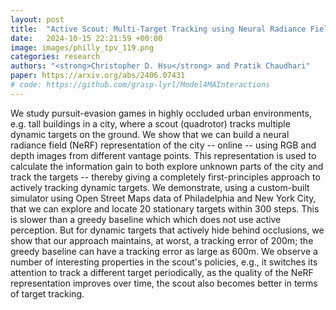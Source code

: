 ```yaml
---
layout: post
title:  "Active Scout: Multi-Target Tracking using Neural Radiance Fields in Dense Urban Environments"
date:   2024-10-15 22:21:59 +00:00
image: images/philly_tpv_119.png
categories: research
authors: "<strong>Christopher D. Hsu</strong> and Pratik Chaudhari"
paper: https://arxiv.org/abs/2406.07431
# code: https://github.com/grasp-lyrl/Model4MAInteractions
---
```


We study pursuit-evasion games in highly occluded urban environments, e.g. tall buildings in a city, where a scout (quadrotor) tracks multiple dynamic targets on the ground. We show that we can build a neural radiance field (NeRF) representation of the city -- online -- using RGB and depth images from different vantage points. This representation is used to calculate the information gain to both explore unknown parts of the city and track the targets -- thereby giving a completely first-principles approach to actively tracking dynamic targets. We demonstrate, using a custom-built simulator using Open Street Maps data of Philadelphia and New York City, that we can explore and locate 20 stationary targets within 300 steps. This is slower than a greedy baseline which which does not use active perception. But for dynamic targets that actively hide behind occlusions, we show that our approach maintains, at worst, a tracking error of 200m; the greedy baseline can have a tracking error as large as 600m. We observe a number of interesting properties in the scout's policies, e.g., it switches its attention to track a different target periodically, as the quality of the NeRF representation improves over time, the scout also becomes better in terms of target tracking. 